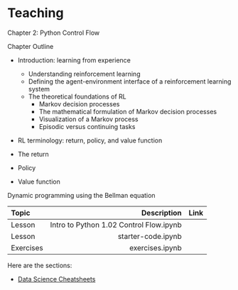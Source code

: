 # Teaching


Chapter 2: Python Control Flow 

Chapter Outline

* Introduction: learning from experience

  * Understanding reinforcement learning
  * Defining the agent-environment interface of a reinforcement learning system
  * The theoretical foundations of RL
    * Markov decision processes
    * The mathematical formulation of Markov decision processes
    * Visualization of a Markov process
    * Episodic versus continuing tasks
    
* RL terminology: return, policy, and value function

 * The return
 * Policy
 * Value function

Dynamic programming using the Bellman equation

Topic  | Description | Link
| :--- | ---: | :---:
Lesson  | Intro to Python 1.02 Control Flow.ipynb
Lesson  |  starter-code.ipynb 
Exercises  | exercises.ipynb


Here are the sections:

* [Data Science Cheatsheets](https://github.com/tchapi/markdown-cheatsheet/blob/master/README.md)
